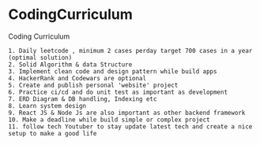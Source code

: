# CodingCurriculum
Coding Curriculum


	1. Daily leetcode , minimum 2 cases perday target 700 cases in a year (optimal solution)
	2. Solid Algorithm & data Structure
	3. Implement clean code and design pattern while build apps
	4. HackerRank and Codewars are optional
	5. Create and publish personal 'website' project
	6. Practice ci/cd and do unit test as important as development
	7. ERD Diagram & DB handling, Indexing etc
	8. Learn system design
	9. React JS & Node Js are also important as other backend framework
 	10. Make a deadline while build simple or complex project
  	11. follow tech Youtuber to stay update latest tech and create a nice setup to make a good life 
 









